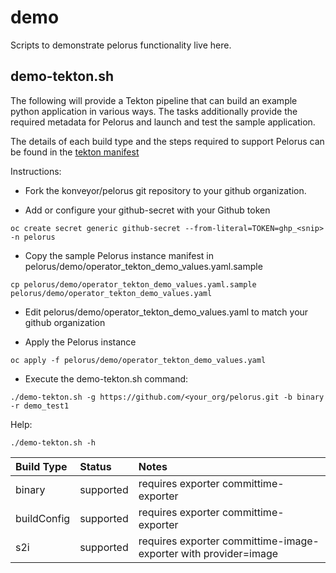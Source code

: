 # demo

Scripts to demonstrate pelorus functionality live here.

## demo-tekton.sh

The following will provide a Tekton pipeline that can build an example python application in various ways. The tasks additionally provide the required metadata for Pelorus and launch and test the sample application.

The details of each build type and the steps required to support Pelorus can be found in the [tekton manifest](./tekton-demo-setup/03-build-and-deploy.yaml)


Instructions:

* Fork the konveyor/pelorus git repository to your github organization.

* Add or configure your github-secret with your Github token

```
oc create secret generic github-secret --from-literal=TOKEN=ghp_<snip> -n pelorus
```

* Copy the sample Pelorus instance manifest in pelorus/demo/operator_tekton_demo_values.yaml.sample

```
cp pelorus/demo/operator_tekton_demo_values.yaml.sample pelorus/demo/operator_tekton_demo_values.yaml
```

* Edit pelorus/demo/operator_tekton_demo_values.yaml to match your github organization

* Apply the Pelorus instance

```
oc apply -f pelorus/demo/operator_tekton_demo_values.yaml
```



* Execute the demo-tekton.sh command:

```
./demo-tekton.sh -g https://github.com/<your_org/pelorus.git -b binary -r demo_test1
```

Help:
```
./demo-tekton.sh -h
```


|Build Type   |Status         |Notes                                                |
|:------------|:--------------|:----------------------------------------------------|
| binary      | supported     | requires exporter committime-exporter               |
| buildConfig | supported     | requires exporter committime-exporter               |
| s2i         | supported     | requires exporter committime-image-exporter with provider=image    |   


